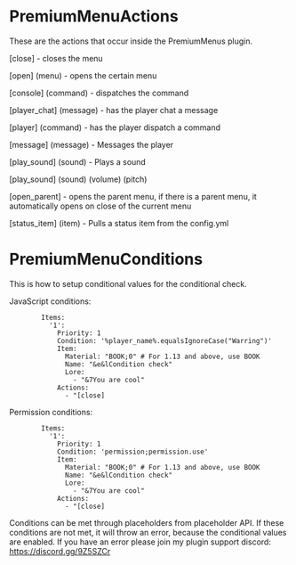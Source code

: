 # PremiumMenuActions
These are the actions that occur inside the PremiumMenus plugin.

[close] - closes the menu

[open] (menu) - opens the certain menu

[console] (command) - dispatches the command

[player_chat] (message) - has the player chat a message

[player] (command) - has the player dispatch a command

[message] (message) - Messages the player

[play_sound] (sound) - Plays a sound

[play_sound] (sound) (volume) (pitch)

[open_parent] - opens the parent menu, if there is a parent menu, it automatically opens on close of the current menu

[status_item] (item) - Pulls a status item from the config.yml


# PremiumMenuConditions
This is how to setup conditional values for the conditional check.


JavaScript conditions:
```
        Items:
          '1':
            Priority: 1
            Condition: '%player_name%.equalsIgnoreCase("Warring")'
            Item:
              Material: "BOOK;0" # For 1.13 and above, use BOOK
              Name: "&e&lCondition check"
              Lore:
                - "&7You are cool"
            Actions:
              - "[close]
```
Permission conditions:
```
        Items:
          '1':
            Priority: 1
            Condition: 'permission;permission.use'
            Item:
              Material: "BOOK;0" # For 1.13 and above, use BOOK
              Name: "&e&lCondition check"
              Lore:
                - "&7You are cool"
            Actions:
              - "[close]
```

Conditions can be met through placeholders from placeholder API. If these conditions are not met, it will throw an error, because the conditional values are enabled. If you have an error please join my plugin support discord: https://discord.gg/9Z5SZCr
